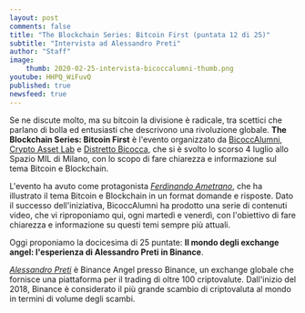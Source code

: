 ```yaml
---
layout: post
comments: false
title: "The Blockchain Series: Bitcoin First (puntata 12 di 25)"
subtitle: "Intervista ad Alessandro Preti"
author: "Staff"
image:
    thumb: 2020-02-25-intervista-bicoccalumni-thumb.png
youtube: HHPQ_WiFuvQ
published: true
newsfeed: true
---
```


Se ne discute molto, ma su bitcoin la divisione è radicale, tra scettici che parlano di bolla ed entusiasti che descrivono una rivoluzione globale. **The Blockchain Series: Bitcoin First** è l'evento organizzato da [BicoccAlumni](https://www.bicoccalumni.it/), [Crypto Asset Lab](https://cryptoassetlab.diseade.unimib.it/) e [Distretto Bicocca](https://www.distrettobicocca.it/), che si è svolto lo scorso 4 luglio allo Spazio MIL di Milano, con lo scopo di fare chiarezza e informazione sul tema Bitcoin e Blockchain.

L'evento ha avuto come protagonista [*Ferdinando Ametrano*](https://www.ametrano.net), che ha illustrato il tema Bitcoin e Blockchain in un format domande e risposte. Dato il successo dell'iniziativa, BicoccAlumni ha prodotto una serie di contenuti video, che vi riproponiamo qui, ogni martedì e venerdì, con l'obiettivo di fare chiarezza e informazione su questi temi sempre più attuali.

Oggi proponiamo la docicesima di 25 puntate: **Il mondo degli exchange angel: l'esperienza di Alessandro Preti in Binance**.

[*Alessandro Preti*](https://www.linkedin.com/in/alessandro-preti-3a685988/?originalSubdomain=it) è Binance Angel presso Binance, un exchange globale che fornisce una piattaforma per il trading di oltre 100 criptovalute. Dall'inizio del 2018, Binance è considerato il più grande scambio di criptovaluta al mondo in termini di volume degli scambi.
